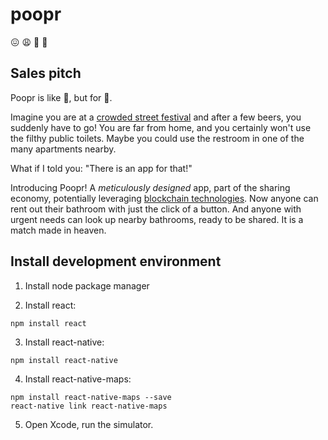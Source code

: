 # poopr

😖 😩 💩 🤢

## Sales pitch
Poopr is like 🚖, but for 💩.

Imagine you are at a [crowded street festival](http://www.cphdistortion.dk/) and after a few beers, you suddenly have to go! You are far from home, and you certainly won't use the filthy public toilets. Maybe you could use the restroom in one of the many apartments nearby. 

What if I told you: "There is an app for that!"

Introducing Poopr! A *meticulously designed* app, part of the sharing economy, potentially leveraging [blockchain technologies](https://github.com/poopr/poopr/issues/5).
Now anyone can rent out their bathroom with just the click of a button. 
And anyone with urgent needs can look up nearby bathrooms, ready to be shared.
It is a match made in heaven.


## Install development environment
1) Install node package manager

2) Install react:
```
npm install react
```

3) Install react-native:
```
npm install react-native
```

4) Install react-native-maps:
```
npm install react-native-maps --save
react-native link react-native-maps
```

5) Open Xcode, run the simulator.